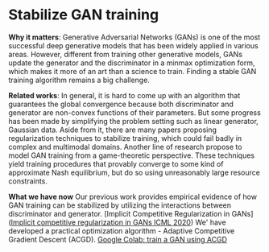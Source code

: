 # Stabilize GAN training

**Why it matters**: Generative Adversarial Networks (GANs) is one of the most successful deep generative models that has been widely applied in various areas. However, different from training other generative models, GANs update the generator and the discriminator in a minmax optimization form, which makes it more of an art than a science to train. Finding a stable GAN training algorithm remains a big challenge. 

**Related works**: In general, it is hard to come up with an algorithm that guarantees the global convergence because both discriminator and generator are non-convex functions of their parameters. But some progress has been made by simplifying the problem setting such as linear generator, Gaussian data. Aside from it, there are many papers proposing regularization techniques to stabilize training, which could fail badly in complex and multimodal domains. Another line of research propose to model GAN training from a game-theoretic perspective. These techniques yield training procedures that provably converge to some kind of approximate Nash equilibrium, but do so using unreasonably large resource constraints. 

**What we have now**
Our previous work provides empirical evidence of how GAN training can be stabilized by utilizing the interactions between discriminator and generator. [Implicit Competitive Regularization in GANs]([Implicit competitive regularization in GANs ICML 2020](https://proceedings.mlr.press/v119/schaefer20a.html))
We' have developed a practical optimization algorithm - Adaptive Competitive Gradient Descent (ACGD). [Google Colab: train a GAN using ACGD](https://colab.research.google.com/drive/1-52aReaBAPNBtq2NcHxKkVIbdVXdyqtH?usp=sharing)

